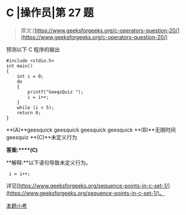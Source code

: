 # C |操作员|第 27 题

> 原文:[https://www.geeksforgeeks.org/c-operators-question-20/](https://www.geeksforgeeks.org/c-operators-question-20/)

预测以下 C 程序的输出

```
#include <stdio.h>
int main()
{
    int i = 0;
    do
    {
        printf("GeeqsQuiz ");
        i = i++;
    }
    while (i < 5);
    return 0;
}
```

**(A)**geesquick geesquick geesquick geesquick
**(B)**无限时间 geesquiz
**(C)**未定义行为

**答案:****(C)**

**解释:**以下语句导致未定义行为。

```
 i = i++;

```

详见[https://www.geeksforgeeks.org/sequence-points-in-c-set-1/](https://www.geeksforgeeks.org/sequence-points-in-c-set-1/)。

[本题小考](https://www.geeksforgeeks.org/c-language-2-gq/operators-gq/)